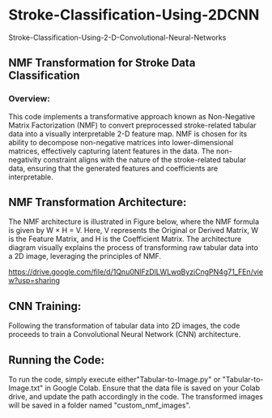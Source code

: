 # Stroke-Classification-Using-2DCNN
Stroke-Classification-Using-2-D-Convolutional-Neural-Networks

## NMF Transformation for Stroke Data Classification
### Overview:
This code implements a transformative approach known as Non-Negative Matrix Factorization (NMF) to convert preprocessed stroke-related tabular data into a visually interpretable 2-D feature map. NMF is chosen for its ability to decompose non-negative matrices into lower-dimensional matrices, effectively capturing latent features in the data. The non-negativity constraint aligns with the nature of the stroke-related tabular data, ensuring that the generated features and coefficients are interpretable.

## NMF Transformation Architecture:
The NMF architecture is illustrated in Figure below, where the NMF formula is given by W × H = V. Here, V represents the Original or Derived Matrix, W is the Feature Matrix, and H is the Coefficient Matrix. The architecture diagram visually explains the process of transforming raw tabular data into a 2D image, leveraging the principles of NMF.

https://drive.google.com/file/d/1Qnu0NlFzDlLWLwqByziCngPN4g71_FEn/view?usp=sharing

## CNN Training:
Following the transformation of tabular data into 2D images, the code proceeds to train a Convolutional Neural Network (CNN) architecture. 

## Running the Code:
To run the code, simply execute either"Tabular-to-Image.py" or "Tabular-to-Image.txt" in Google Colab. Ensure that the data file is saved on your Colab drive, and update the path accordingly in the code. The transformed images will be saved in a folder named "custom_nmf_images".
